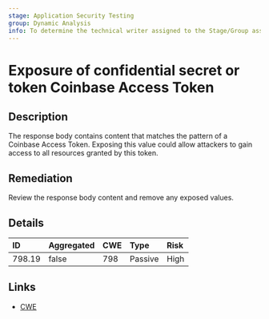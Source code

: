 ```yaml
---
stage: Application Security Testing
group: Dynamic Analysis
info: To determine the technical writer assigned to the Stage/Group associated with this page, see https://handbook.gitlab.com/handbook/product/ux/technical-writing/#assignments
---
```


# Exposure of confidential secret or token Coinbase Access Token

## Description

The response body contains content that matches the pattern of a Coinbase Access Token.
Exposing this value could allow attackers to gain access to all resources granted by this token.

## Remediation

Review the response body content and remove any exposed values.

## Details

| ID | Aggregated | CWE | Type | Risk |
|:---|:--------|:--------|:--------|:--------|
| 798.19 | false | 798 | Passive | High |

## Links

- [CWE](https://cwe.mitre.org/data/definitions/798.html)
